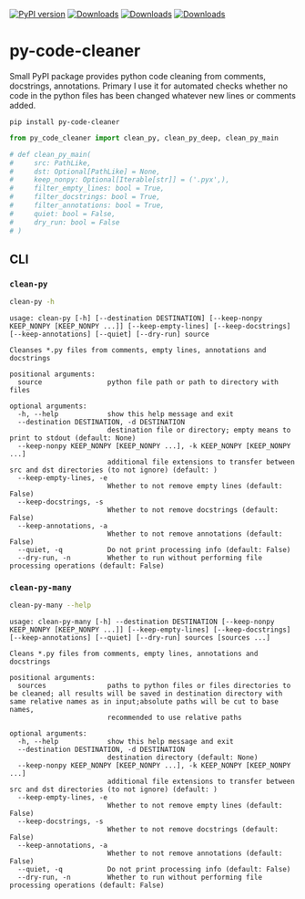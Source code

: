 [![PyPI version](https://badge.fury.io/py/py-code-cleaner.svg)](https://pypi.org/project/py-code-cleaner/)
[![Downloads](https://pepy.tech/badge/py-code-cleaner)](https://pepy.tech/project/py-code-cleaner)
[![Downloads](https://pepy.tech/badge/py-code-cleaner/month)](https://pepy.tech/project/py-code-cleaner)
[![Downloads](https://pepy.tech/badge/py-code-cleaner/week)](https://pepy.tech/project/py-code-cleaner)


# py-code-cleaner

Small PyPI package provides python code cleaning from comments, docstrings, annotations. Primary I use it for automated checks whether no code in the python files has been changed whatever new lines or comments added.

```
pip install py-code-cleaner
```

```py
from py_code_cleaner import clean_py, clean_py_deep, clean_py_main

# def clean_py_main(
#     src: PathLike,
#     dst: Optional[PathLike] = None,
#     keep_nonpy: Optional[Iterable[str]] = ('.pyx',),
#     filter_empty_lines: bool = True,
#     filter_docstrings: bool = True,
#     filter_annotations: bool = True,
#     quiet: bool = False,
#     dry_run: bool = False
# )
```

## CLI 

### `clean-py`

```sh
clean-py -h
```

```
usage: clean-py [-h] [--destination DESTINATION] [--keep-nonpy KEEP_NONPY [KEEP_NONPY ...]] [--keep-empty-lines] [--keep-docstrings] [--keep-annotations] [--quiet] [--dry-run] source

Cleanses *.py files from comments, empty lines, annotations and docstrings

positional arguments:
  source                python file path or path to directory with files

optional arguments:
  -h, --help            show this help message and exit
  --destination DESTINATION, -d DESTINATION
                        destination file or directory; empty means to print to stdout (default: None)
  --keep-nonpy KEEP_NONPY [KEEP_NONPY ...], -k KEEP_NONPY [KEEP_NONPY ...]
                        additional file extensions to transfer between src and dst directories (to not ignore) (default: )
  --keep-empty-lines, -e
                        Whether to not remove empty lines (default: False)
  --keep-docstrings, -s
                        Whether to not remove docstrings (default: False)
  --keep-annotations, -a
                        Whether to not remove annotations (default: False)
  --quiet, -q           Do not print processing info (default: False)
  --dry-run, -n         Whether to run without performing file processing operations (default: False)
```

### `clean-py-many`

```sh
clean-py-many --help
```

```
usage: clean-py-many [-h] --destination DESTINATION [--keep-nonpy KEEP_NONPY [KEEP_NONPY ...]] [--keep-empty-lines] [--keep-docstrings] [--keep-annotations] [--quiet] [--dry-run] sources [sources ...]

Cleans *.py files from comments, empty lines, annotations and docstrings

positional arguments:
  sources               paths to python files or files directories to be cleaned; all results will be saved in destination directory with same relative names as in input;absolute paths will be cut to base names,
                        recommended to use relative paths

optional arguments:
  -h, --help            show this help message and exit
  --destination DESTINATION, -d DESTINATION
                        destination directory (default: None)
  --keep-nonpy KEEP_NONPY [KEEP_NONPY ...], -k KEEP_NONPY [KEEP_NONPY ...]
                        additional file extensions to transfer between src and dst directories (to not ignore) (default: )
  --keep-empty-lines, -e
                        Whether to not remove empty lines (default: False)
  --keep-docstrings, -s
                        Whether to not remove docstrings (default: False)
  --keep-annotations, -a
                        Whether to not remove annotations (default: False)
  --quiet, -q           Do not print processing info (default: False)
  --dry-run, -n         Whether to run without performing file processing operations (default: False)

```
